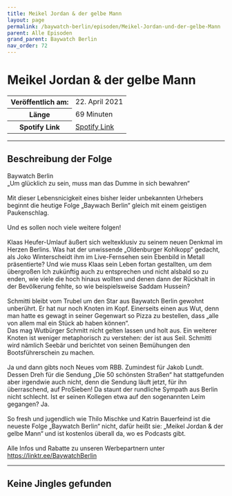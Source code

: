 ```yaml
---
title: Meikel Jordan & der gelbe Mann
layout: page
permalink: /baywatch-berlin/episoden/Meikel-Jordan-und-der-gelbe-Mann
parent: Alle Episoden
grand_parent: Baywatch Berlin
nav_order: 72
---
```


# Meikel Jordan & der gelbe Mann
<table class="resp-table dcf-table dcf-table-responsive dcf-table-bordered dcf-table-striped dcf-w-100%">
                    <tbody>
                        <tr>
                            <th scope="row">Veröffentlich am:</th>
                            <td data-label="Veröffentlich am:">22. April 2021</td>
                        </tr>
                        <tr>
                            <th scope="row">Länge </th>
                            <td data-label="Länge ">69 Minuten</td>
                        </tr><tr>
                                <th scope="row">Spotify Link</th>
                                <td data-label="Spotify Link"><a href="https://open.spotify.com/episode/57k6EadOj5Clmqo1qOzHM4">Spotify Link</a></td>
                            </tr></tbody>
                </table>

***

## Beschreibung der Folge

<div>
Baywatch Berlin <br> „Um glücklich zu sein, muss man das Dumme in sich bewahren“ <br>  <br> Mit dieser Lebensnicigkeit eines bisher leider unbekannten Urhebers beginnt die heutige Folge „Baywach Berlin“ gleich mit einem geistigen Paukenschlag.  <br>  <br> Und es sollen noch viele weitere folgen! <br>  <br> Klaas Heufer-Umlauf äußert sich weltexklusiv zu seinem neuen Denkmal im Herzen Berlins. Was hat der unwissende „Oldenburger Kohlkopp“ gedacht, als Joko Winterscheidt ihm im Live-Fernsehen sein Ebenbild in Metall präsentierte? Und wie muss Klaas sein Leben fortan gestallten, um dem übergroßen Ich zukünftig auch zu entsprechen und nicht alsbald so zu enden, wie viele die hoch hinaus wollten und denen dann der Rückhalt in der Bevölkerung fehlte, so wie beispielsweise Saddam Hussein? <br>  <br> Schmitti bleibt vom Trubel um den Star aus Baywatch Berlin gewohnt unberührt. Er hat nur noch Knoten im Kopf. Einerseits einen aus Wut, denn man hatte es gewagt in seiner Gegenwart so Pizza zu bestellen, dass „alle von allem mal ein Stück ab haben können“.  <br> Das mag Wutbürger Schmitt nicht gelten lassen und holt aus. Ein weiterer Knoten ist weniger metaphorisch zu verstehen: der ist aus Seil. Schmitti wird nämlich Seebär und berichtet von seinen Bemühungen den Bootsführerschein zu machen. <br>  <br> Ja und dann gibts noch Neues vom RBB. Zumindest für Jakob Lundt. Dessen Dreh für die Sendung „Die 50 schönsten Straßen“ hat stattgefunden aber irgendwie auch nicht, denn die Sendung läuft jetzt, für ihn überraschend, auf ProSieben! Da staunt der rundliche Sympath aus Berlin nicht schlecht. Ist er seinen Kollegen etwa auf den sogenannten Leim gegangen? Ja. <br>  <br> So fresh und jugendlich wie Thilo Mischke und Katrin Bauerfeind ist die neueste Folge „Baywatch Berlin“ nicht, dafür heißt sie: „Meikel Jordan & der gelbe Mann“ und ist kostenlos überall da, wo es Podcasts gibt. <br>  <br> Alle Infos und Rabatte zu unseren Werbepartnern unter <a href="https://linktr.ee/BaywatchBerlin">https://linktr.ee/BaywatchBerlin</a>  
</div>

***

## Keine Jingles gefunden